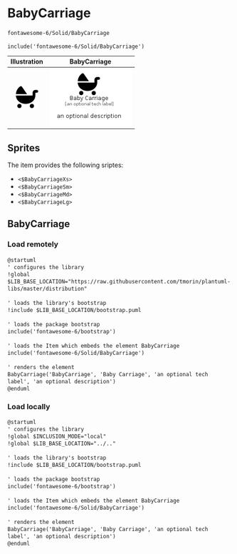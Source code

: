 # BabyCarriage


```text
fontawesome-6/Solid/BabyCarriage
```

```text
include('fontawesome-6/Solid/BabyCarriage')
```



| Illustration | BabyCarriage |
| :---: | :---: |
| ![illustration for Illustration](../../fontawesome-6/Solid/BabyCarriage.png) | ![illustration for BabyCarriage](../../fontawesome-6/Solid/BabyCarriage.Local.png) |



## Sprites
The item provides the following sriptes:

- `<$BabyCarriageXs>`
- `<$BabyCarriageSm>`
- `<$BabyCarriageMd>`
- `<$BabyCarriageLg>`





## BabyCarriage

### Load remotely
```plantuml
@startuml
' configures the library
!global $LIB_BASE_LOCATION="https://raw.githubusercontent.com/tmorin/plantuml-libs/master/distribution"

' loads the library's bootstrap
!include $LIB_BASE_LOCATION/bootstrap.puml

' loads the package bootstrap
include('fontawesome-6/bootstrap')

' loads the Item which embeds the element BabyCarriage
include('fontawesome-6/Solid/BabyCarriage')

' renders the element
BabyCarriage('BabyCarriage', 'Baby Carriage', 'an optional tech label', 'an optional description')
@enduml
```

### Load locally
```plantuml
@startuml
' configures the library
!global $INCLUSION_MODE="local"
!global $LIB_BASE_LOCATION="../.."

' loads the library's bootstrap
!include $LIB_BASE_LOCATION/bootstrap.puml

' loads the package bootstrap
include('fontawesome-6/bootstrap')

' loads the Item which embeds the element BabyCarriage
include('fontawesome-6/Solid/BabyCarriage')

' renders the element
BabyCarriage('BabyCarriage', 'Baby Carriage', 'an optional tech label', 'an optional description')
@enduml
```

